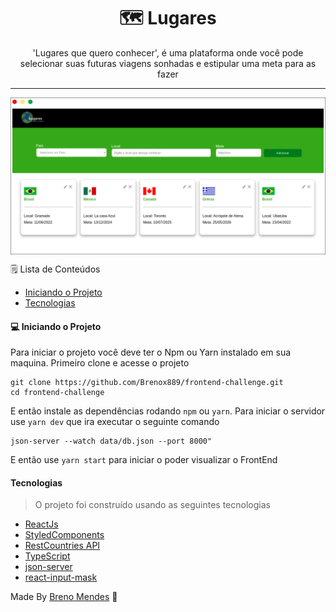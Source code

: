 <h1 align='center'> 🗺️ Lugares</h1>

<p align='center'>'Lugares que quero conhecer', é uma plataforma onde você pode selecionar suas futuras viagens sonhadas e estipular uma meta para as fazer</p>

---

<img src="./.github/home.png"
    align='center' alt="lugares" />

🗒️ Lista de Conteúdos 
- [Iniciando o Projeto](#Iniciando-o-Projeto)
- [Tecnologias](#Tecnologias)

#### 💻 Iniciando o Projeto
Para iniciar o projeto você deve ter o Npm ou Yarn instalado em sua maquina.
Primeiro clone e acesse o projeto 
``` 
git clone https://github.com/Brenox889/frontend-challenge.git
cd frontend-challenge
```
E então instale as dependências rodando ```npm``` ou ```yarn```.
Para iniciar o servidor use ```yarn dev``` que ira executar o seguinte comando 

```
json-server --watch data/db.json --port 8000"

```
E então use ```yarn start``` para iniciar o poder visualizar o FrontEnd



#### Tecnologias

> O projeto foi construído usando as seguintes tecnologias
- [ReactJs](https://pt-br.reactjs.org/)
- [StyledComponents](https://styled-components.com/)
- [RestCountries API](https://restcountries.com/)
- [TypeScript](https://www.typescriptlang.org/)
- [json-server](https://www.npmjs.com/package/json-server)
- [react-input-mask](https://www.npmjs.com/package/react-input-mask)

Made By [Breno Mendes](Github.com/Brenox889) :stars:
